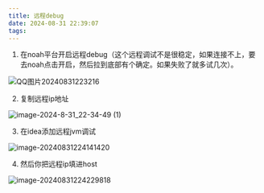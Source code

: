 ```yaml
---
title: 远程debug
date: 2024-08-31 22:39:07
tags:
---
```


1. 在noah平台开启远程debug（这个远程调试不是很稳定，如果连接不上，要去noah点击开启，然后拉到底部有个确定。如果失败了就多试几次）。

![QQ图片20240831223216](https://kjgadfk-1311071500.cos.ap-nanjing.myqcloud.com/QQ%E5%9B%BE%E7%89%8720240831223216.png)

2. 复制远程ip地址

![image-2024-8-31_22-34-49 (1)](https://kjgadfk-1311071500.cos.ap-nanjing.myqcloud.com/image-2024-8-31_22-34-49%20(1).png)

3. 在idea添加远程jvm调试

![image-20240831224141420](https://kjgadfk-1311071500.cos.ap-nanjing.myqcloud.com/image-20240831224141420.png)

4. 然后你把远程ip填进host

![image-20240831224229818](https://kjgadfk-1311071500.cos.ap-nanjing.myqcloud.com/image-20240831224229818.png)
